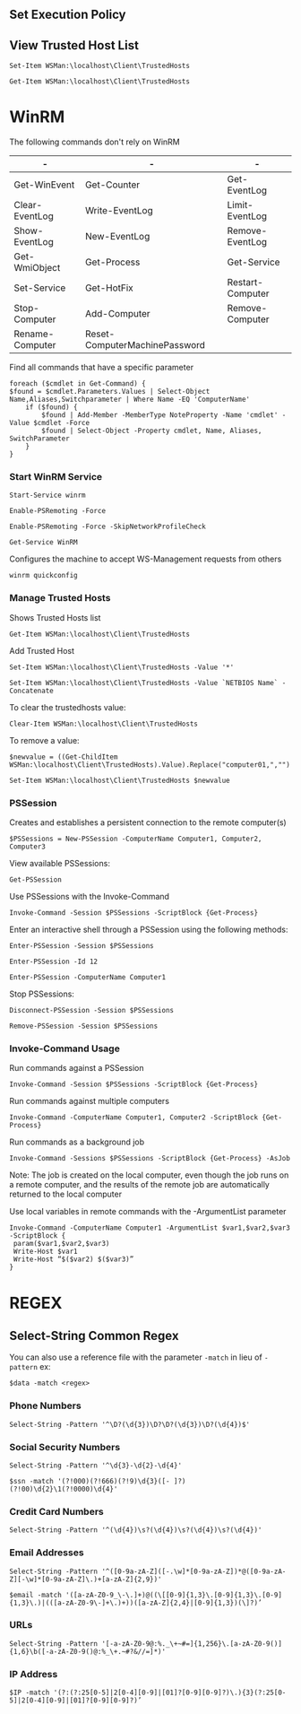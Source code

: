 
## Set Execution Policy 

## View Trusted Host List

```Set-Item WSMan:\localhost\Client\TrustedHosts```

```Get-Item WSMan:\localhost\Client\TrustedHosts```

# WinRM
The following commands don't rely on WinRM

| - | - | - | 
|----|-----|----|
|Get-WinEvent|Get-Counter|Get-EventLog|
|Clear-EventLog|Write-EventLog|Limit-EventLog|
|Show-EventLog|New-EventLog|Remove-EventLog|
|Get-WmiObject | Get-Process|Get-Service|
|Set-Service|Get-HotFix|Restart-Computer|
|Stop-Computer|Add-Computer|Remove-Computer|
|Rename-Computer|Reset-ComputerMachinePassword||


Find all commands that have a specific parameter

```
foreach ($cmdlet in Get-Command) {
$found = $cmdlet.Parameters.Values | Select-Object Name,Aliases,Switchparameter | Where Name -EQ 'ComputerName'
    if ($found) {
        $found | Add-Member -MemberType NoteProperty -Name 'cmdlet' -Value $cmdlet -Force
        $found | Select-Object -Property cmdlet, Name, Aliases, SwitchParameter
    }
}
```

### Start WinRM Service

```Start-Service winrm```  

```Enable-PSRemoting -Force```  

```Enable-PSRemoting -Force -SkipNetworkProfileCheck```  

```Get-Service WinRM```  

Configures the machine to accept WS-Management requests from others

```winrm quickconfig```

### Manage Trusted Hosts
Shows Trusted Hosts list

```Get-Item WSMan:\localhost\Client\TrustedHosts```  

Add Trusted Host

```Set-Item WSMan:\localhost\Client\TrustedHosts -Value '*'```  

```Set-Item WSMan:\localhost\Client\TrustedHosts -Value `NETBIOS Name` -Concatenate```  

To clear the trustedhosts value:

```Clear-Item WSMan:\localhost\Client\TrustedHosts``` 

To remove a value:

```$newvalue = ((Get-ChildItem WSMan:\localhost\Client\TrustedHosts).Value).Replace("computer01,","")```  

```Set-Item WSMan:\localhost\Client\TrustedHosts $newvalue```

### PSSession
Creates and establishes a persistent connection to the remote computer(s)

```$PSSessions = New-PSSession -ComputerName Computer1, Computer2, Computer3```

View available PSSessions:

```Get-PSSession```

Use PSSessions with the Invoke-Command

```Invoke-Command -Session $PSSessions -ScriptBlock {Get-Process}```

Enter an interactive shell through a PSSession using the following methods:

```Enter-PSSession -Session $PSSessions```  

```Enter-PSSession -Id 12```

```Enter-PSSession -ComputerName Computer1```

Stop PSSessions:

```Disconnect-PSSession -Session $PSSessions```

```Remove-PSSession -Session $PSSessions```

### Invoke-Command Usage
Run commands against a PSSession

```Invoke-Command -Session $PSSessions -ScriptBlock {Get-Process}```

Run commands against multiple computers

```Invoke-Command -ComputerName Computer1, Computer2 -ScriptBlock {Get-Process}```

Run commands as a background job

```Invoke-Command -Sessions $PSSessions -ScriptBlock {Get-Process} -AsJob```

Note: The job is created on the local computer, even though the job runs on a remote computer, and the results of the remote job are automatically returned to the local computer

Use local variables in remote commands with the -ArgumentList parameter

```
Invoke-Command -ComputerName Computer1 -ArgumentList $var1,$var2,$var3 -ScriptBlock {
 param($var1,$var2,$var3)
 Write-Host $var1
 Write-Host “$($var2) $($var3)”
}
```

# REGEX

## Select-String Common Regex
You can also use a reference file with the parameter `-match` in lieu of `-pattern` ex:

```$data -match <regex>```

### Phone Numbers

```Select-String -Pattern '^\D?(\d{3})\D?\D?(\d{3})\D?(\d{4})$'```
 
### Social Security Numbers

```Select-String -Pattern '^\d{3}-\d{2}-\d{4}'```

```$ssn -match '(?!000)(?!666)(?!9)\d{3}([- ]?)(?!00)\d{2}\1(?!0000)\d{4}'```

### Credit Card Numbers

```Select-String -Pattern '^(\d{4})\s?(\d{4})\s?(\d{4})\s?(\d{4})'```

### Email Addresses

```Select-String -Pattern '^([0-9a-zA-Z]([-.\w]*[0-9a-zA-Z])*@([0-9a-zA-Z][-\w]*[0-9a-zA-Z]\.)+[a-zA-Z]{2,9})'```

```$email -match '([a-zA-Z0-9_\-\.]+)@((\[[0-9]{1,3}\.[0-9]{1,3}\.[0-9]{1,3}\.)|(([a-zA-Z0-9\-]+\.)+))([a-zA-Z]{2,4}|[0-9]{1,3})(\]?)’```

### URLs

```Select-String -Pattern '[-a-zA-Z0-9@:%._\+~#=]{1,256}\.[a-zA-Z0-9()]{1,6}\b([-a-zA-Z0-9()@:%_\+.~#?&//=]*)'```

### IP Address

```$IP -match '(?:(?:25[0-5]|2[0-4][0-9]|[01]?[0-9][0-9]?)\.){3}(?:25[0-5]|2[0-4][0-9]|[01]?[0-9][0-9]?)’```
